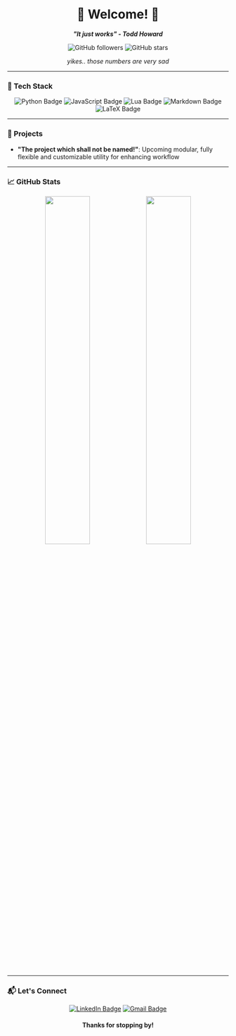 <div align="center">

# 👾 Welcome! 👾

**_"It just works" - Todd Howard_**

![GitHub followers](https://img.shields.io/github/followers/Jaysparrr?style=social&color=purple)
![GitHub stars](https://img.shields.io/github/stars/Jaysparrr?style=social&color=purple)

*yikes.. those numbers are very sad*
</div>

---

### 🔮 Tech Stack
<p align="center">
  <img src="https://img.shields.io/badge/Python-3776AB?style=for-the-badge&logo=python&logoColor=white" alt="Python Badge" />
  <img src="https://img.shields.io/badge/JavaScript-F7DF1E?style=for-the-badge&logo=javascript&logoColor=black" alt="JavaScript Badge" />
  <img src="https://img.shields.io/badge/Lua-2C2D72?style=for-the-badge&logo=lua&logoColor=white" alt="Lua Badge" />
  <img src="https://img.shields.io/badge/Markdown-000000?style=for-the-badge&logo=markdown&logoColor=white" alt="Markdown Badge" />
  <img src="https://img.shields.io/badge/LaTeX-008080?style=for-the-badge&logo=latex&logoColor=white" alt="LaTeX Badge" />
</p>

---

### 🚀 Projects
- **"The project which shall not be named!"**: Upcoming modular, fully flexible and customizable utility for enhancing workflow

---

### 📈 GitHub Stats
<div align="center">
  <img src="https://github-readme-stats.vercel.app/api?username=Jaysparrr&show_icons=true&theme=radical&bg_color=45,9F00FF,8A2BE2" width="45%" />
  <img src="https://github-readme-streak-stats.herokuapp.com/?user=Jaysparrr&theme=radical&background=9F00FF,8A2BE2" width="45%" />
</div>

---

### 📬 Let's Connect
<p align="center">
  <a href="https://www.linkedin.com/in/jasperhooker"><img src="https://img.shields.io/badge/LinkedIn-0A66C2?style=for-the-badge&logo=linkedin&logoColor=white" alt="LinkedIn Badge" /></a>
  <a href="mailto:jhooker2022@fau.edu"><img src="https://img.shields.io/badge/Email-EA4335?style=for-the-badge&logo=gmail&logoColor=white" alt="Gmail Badge" /></a>
</p>

<div align="center">
  <h4>Thanks for stopping by!</h4>
</div>
